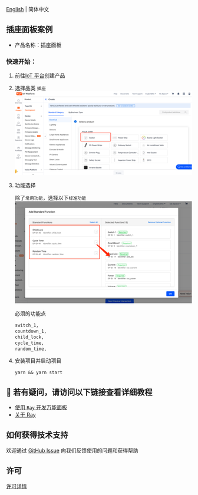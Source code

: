 [English](README.md) | 简体中文[](README_zh.md)

## 插座面板案例

- 产品名称：插座面板

### 快速开始：

1. 前往[IoT 平台](https://iot.tuya.com/)创建产品

2. 选择品类 `插座`
   ![功能选择](./images/iot01.png)
3. 功能选择

   除了`常用功能`，选择以下`标准功能`
   ![功能选择](./images/iot02.png)

   必须的功能点

   ```
   switch_1,
   countdown_1,
   child_lock,
   cycle_time,
   random_time,
   ```

4. 安装项目并启动项目

   ```
   yarn && yarn start
   ```

## :rocket: 若有疑问，请访问以下链接查看详细教程

- [使用 `Ray` 开发万能面板](https://developer.tuya.com/cn/miniapp-codelabs/codelabs/panelmore-guide/index.html#0)
- [关于 Ray](https://developer.tuya.com/cn/ray)

## 如何获得技术支持

欢迎通过 [GitHub Issue](https://github.com/Tuya-Community/tuya-ray-demo/issues) 向我们反馈使用的问题和获得帮助

## 许可

[许可详情](LICENSE)
